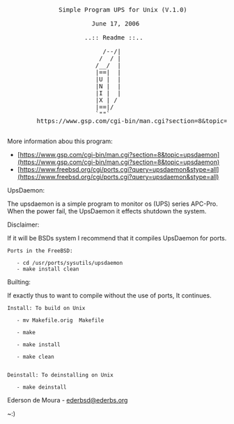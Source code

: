 <pre>
              Simple Program UPS for Unix (V.1.0) 

                       June 17, 2006

                     ..:: Readme ::..
                     
                          /--/|   
       	                 /  / |   
      	                /__/  |   
                        |==|  |   
      	                |U |  |   
      	                |N |  |   
      	                |I |  |   
                        |X | /    
                        |==|/     
      	                `""`   
        https://www.gsp.com/cgi-bin/man.cgi?section=8&topic=upsdaemon

</pre>

More information abou this program:

 * [https://www.gsp.com/cgi-bin/man.cgi?section=8&topic=upsdaemon](https://www.gsp.com/cgi-bin/man.cgi?section=8&topic=upsdaemon)
 * [https://www.freebsd.org/cgi/ports.cgi?query=upsdaemon&stype=all](https://www.freebsd.org/cgi/ports.cgi?query=upsdaemon&stype=all)

UpsDaemon:

   The upsdaemon is a simple program to monitor os (UPS) series APC-Pro.
   When the power fail, the UpsDaemon it effects shutdown the system.

Disclaimer:

   If it will be BSDs system I recommend that it compiles UpsDaemon 
   for ports.

    Ports in the FreeBSD:

       - cd /usr/ports/sysutils/upsdaemon
       - make install clean 
    
Builting:

   If exactly thus to want to compile without the use of ports,
   It continues.     

    Install: To build on Unix

       - mv Makefile.orig  Makefile   
       
       - make

       - make install

       - make clean
 
    
    Deinstall: To deinstalling on Unix

       - make deinstall


Ederson de Moura - ederbsd@ederbs.org

~:)
